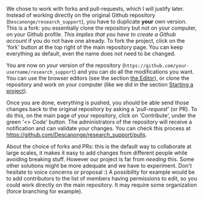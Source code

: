 We chose to work with forks and pull-requests, which I will justify later.
Instead of working directly on the original Github repository (`Descanonge/research_support`), you have to duplicate **your** own version. This is a fork: you essentially clone the repository but not on your computer, on your Github profile.
*This implies that you have to create a Github account* if you do not have one already.
To fork the project, click on the 'fork' button at the top right of the main repository page. You can keep everything as default, even the name does not need to be changed.

You are now on *your* version of the repository (`https://github.com/your-username/research_support`) and you can do all the modifications you want.
You can use the browser editors (see the section [the Editor](the-editor)), or clone the repository and work on your computer (like we did in the section [Starting a project](starting-a-project)).

Once you are done, everything is pushed, you should be able send those changes back to the original repository by asking a '*pull-request*' (or PR). To do this, on the main page of your repository, click on 'Contribute', under the green '<> Code' button.
The administrators of the repository will receive a notification and can validate your changes. You can check this process at https://github.com/Descanonge/research_support/pulls.

About the choice of forks and PRs: this is the default way to collaborate at large scales, it makes it easy to add changes from different people while avoiding breaking stuff.
However our project is far from *needing* this. Some other solutions might be more adequate and we have to experiment. Don't hesitate to voice concerns or proposal :)
A possibility for example would be to add contributors to the list of members having permissions to edit, so you could work directly on the main repository. It may require some organization (force branching for example).